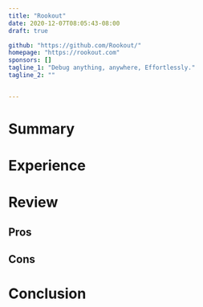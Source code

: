 ```yaml
---
title: "Rookout"
date: 2020-12-07T08:05:43-08:00
draft: true

github: "https://github.com/Rookout/"
homepage: "https://rookout.com"
sponsors: []
tagline_1: "Debug anything, anywhere, Effortlessly."
tagline_2: ""


---
```


# Summary

# Experience

# Review

## Pros

## Cons

# Conclusion